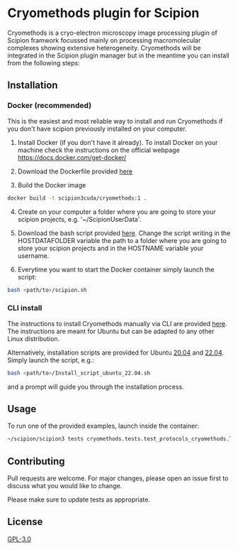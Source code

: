 # Cryomethods plugin for Scipion

Cryomethods is a cryo-electron microscopy image processing plugin of Scipion framwork focussed mainly on processing macromolecular complexes showing extensive heterogeneity. Cryomethods will be integrated in the Scipion plugin manager but in the meantime you can install from the following steps:

## Installation

### Docker (recommended)

This is the easiest and most reliable way to install and run Cryomethods if you don't have scipion previously installed on your computer.

1. Install Docker (if you don't have it already). 
To install Docker on your machine check the instructions on the official webpage https://docs.docker.com/get-docker/

2. Download the Dockerfile provided [here](./Docker/Dockerfile)

3. Build the Docker image
```bash
docker build -t scipion3cuda/cryomethods:1 .
```
4. Create on your computer a folder where you are going to store your scipion projects, e.g. '~/ScipionUserData'.

5. Download the bash script provided [here](./Docker/scipion.sh). Change the script writing in the HOSTDATAFOLDER variable the path to a folder where you are going to store your scipion projects and in the HOSTNAME variable your username.

6. Everytime you want to start the Docker container simply launch the script:
```bash
bash <path/to>/scipion.sh 
```

### CLI install

The instructions to install Cryomethods manually via CLI are provided [here](./Ubuntu&#32;Installer/README.md).
The instructions are meant for Ubuntu but can be adapted to any other Linux distribution.

Alternatively, installation scripts are provided for Ubuntu [20.04](./Ubuntu&#32;Installer/Install_script_ubuntu_20_04.sh) and [22.04](Ubuntu&#32;Installer/Install_script_ubuntu_22_04.sh). Simply launch the script, e.g.:
```bash
bash <path/to>/Install_script_ubuntu_22.04.sh
```
and a prompt will guide you through the installation process.


## Usage

To run one of the provided examples, launch inside the container:

```bash
~/scipion/scipion3 tests cryomethods.tests.test_protocols_cryomethods.Test2DAutoClasifier
```

## Contributing

Pull requests are welcome. For major changes, please open an issue first
to discuss what you would like to change.

Please make sure to update tests as appropriate.

## License

[GPL-3.0](./LICENSE)
